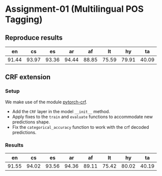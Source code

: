 # Assignment-01 (Multilingual POS Tagging)

## Reproduce results

| en | cs	| es | ar	| af | lt | hy | ta |
| :--: | :--: | :--: | :--: | :--: | :--: | :--: | :--: |
| 91.44 | 93.97 | 93.36 | 94.44 | 88.85 | 75.59 | 79.91 | 40.09 |

## CRF extension

### Setup
We make use of the module [pytorch-crf](https://pytorch-crf.readthedocs.io/en/stable/).
* Add the `CRF` layer in the model `__init__` method.
* Apply fixes to the `train` and `evaluate` functions to accommodate new predictions shape.
* Fix the `categorical_accuracy` function to work with the crf decoded predictions.

### Results
| en | cs	| es | ar	| af | lt | hy | ta |
| :--: | :--: | :--: | :--: | :--: | :--: | :--: | :--: |
| 91.55 | 94.02 | 93.56 | 94.36 | 89.11 | 75.42 | 80.02 | 40.19 |
